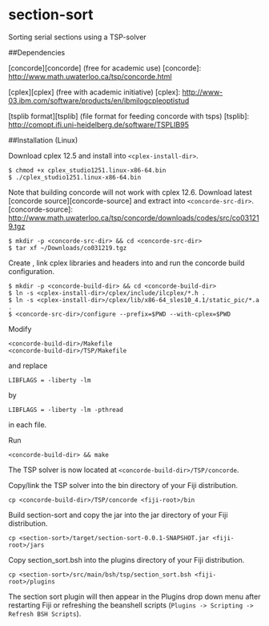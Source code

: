 section-sort
============

Sorting serial sections using a TSP-solver

##Dependencies

[concorde][concorde] (free for academic use)
[concorde]: http://www.math.uwaterloo.ca/tsp/concorde.html

[cplex][cplex] (free with academic initiative)
[cplex]: http://www-03.ibm.com/software/products/en/ibmilogcpleoptistud

[tsplib format][tsplib] (file format for feeding concorde with tsps)
[tsplib]: http://comopt.ifi.uni-heidelberg.de/software/TSPLIB95

##Installation (Linux)

Download cplex 12.5 and install into `<cplex-install-dir>`. 
```
$ chmod +x cplex_studio1251.linux-x86-64.bin
$ ./cplex_studio1251.linux-x86-64.bin
```
Note that building concorde will not work with cplex 12.6. Download latest [concorde source][concorde-source] and extract into `<concorde-src-dir>`. 
[concorde-source]: http://www.math.uwaterloo.ca/tsp/concorde/downloads/codes/src/co031219.tgz
```
$ mkdir -p <concorde-src-dir> && cd <concorde-src-dir>
$ tar xf ~/Downloads/co031219.tgz
```
Create <concorde-build-dir>, link cplex libraries and headers into <concorde-build-dir> and run the concorde build configuration.
```
$ mkdir -p <concorde-build-dir> && cd <concorde-build-dir>
$ ln -s <cplex-install-dir>/cplex/include/ilcplex/*.h .
$ ln -s <cplex-install-dir>/cplex/lib/x86-64_sles10_4.1/static_pic/*.a .
$ <concorde-src-dir>/configure --prefix=$PWD --with-cplex=$PWD
```
Modify
```
<concorde-build-dir>/Makefile
<concorde-build-dir>/TSP/Makefile
```
and replace
```
LIBFLAGS = -liberty -lm 
```
by
```
LIBFLAGS = -liberty -lm -pthread
```
in each file.

Run
```
<concorde-build-dir> && make
```
The TSP solver is now located at `<concorde-build-dir>/TSP/concorde`.

Copy/link the TSP solver into the bin directory of your Fiji distribution.
```
cp <concorde-build-dir>/TSP/concorde <fiji-root>/bin
```

Build section-sort and copy the jar into the jar directory of your Fiji distribution.
```
cp <section-sort>/target/section-sort-0.0.1-SNAPSHOT.jar <fiji-root>/jars
```

Copy section_sort.bsh into the plugins directory of your Fiji distribution.
```
cp <section-sort>/src/main/bsh/tsp/section_sort.bsh <fiji-root>/plugins
```
The section sort plugin will then appear in the Plugins drop down menu after restarting Fiji or
refreshing the beanshell scripts (`Plugins -> Scripting -> Refresh BSH Scripts`).